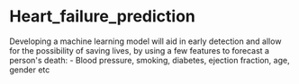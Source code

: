 # Heart_failure_prediction
Developing a machine learning model will aid in early detection and allow for the possibility of saving lives, by using a few features to forecast a person's death:  -   Blood pressure, smoking, diabetes, ejection fraction, age, gender etc
